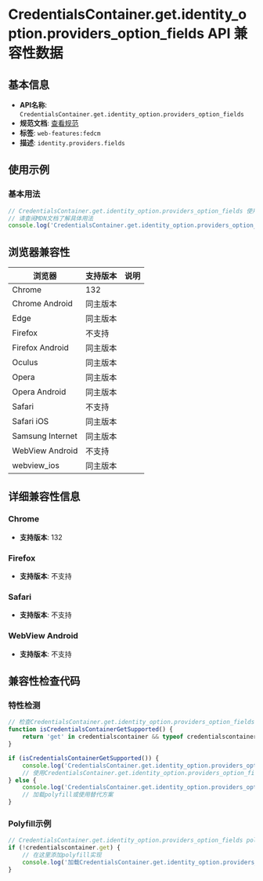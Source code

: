 # CredentialsContainer.get.identity_option.providers_option_fields API 兼容性数据

## 基本信息

- **API名称**: `CredentialsContainer.get.identity_option.providers_option_fields`
- **规范文档**: [查看规范](https://w3c-fedid.github.io/FedCM/#dom-identityproviderrequestoptions-fields)
- **标签**: `web-features:fedcm`
- **描述**: `identity.providers.fields`

## 使用示例

### 基本用法

```javascript
// CredentialsContainer.get.identity_option.providers_option_fields 使用示例
// 请查阅MDN文档了解具体用法
console.log('CredentialsContainer.get.identity_option.providers_option_fields API');
```

## 浏览器兼容性

| 浏览器 | 支持版本 | 说明 |
|--------|----------|------|
| Chrome | 132 |  |
| Chrome Android | 同主版本 |  |
| Edge | 同主版本 |  |
| Firefox | 不支持 |  |
| Firefox Android | 同主版本 |  |
| Oculus | 同主版本 |  |
| Opera | 同主版本 |  |
| Opera Android | 同主版本 |  |
| Safari | 不支持 |  |
| Safari iOS | 同主版本 |  |
| Samsung Internet | 同主版本 |  |
| WebView Android | 不支持 |  |
| webview_ios | 同主版本 |  |

## 详细兼容性信息

### Chrome

- **支持版本**: 132

### Firefox

- **支持版本**: 不支持

### Safari

- **支持版本**: 不支持

### WebView Android

- **支持版本**: 不支持

## 兼容性检查代码

### 特性检测

```javascript
// 检查CredentialsContainer.get.identity_option.providers_option_fields是否支持
function isCredentialsContainerGetSupported() {
    return 'get' in credentialscontainer && typeof credentialscontainer.get === 'function';
}

if (isCredentialsContainerGetSupported()) {
    console.log('CredentialsContainer.get.identity_option.providers_option_fields 支持');
    // 使用CredentialsContainer.get.identity_option.providers_option_fields
} else {
    console.log('CredentialsContainer.get.identity_option.providers_option_fields 不支持，需要polyfill');
    // 加载polyfill或使用替代方案
}
```

### Polyfill示例

```javascript
// CredentialsContainer.get.identity_option.providers_option_fields polyfill
if (!credentialscontainer.get) {
    // 在这里添加polyfill实现
    console.log('加载CredentialsContainer.get.identity_option.providers_option_fields polyfill');
}
```

